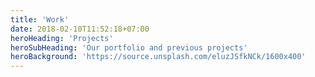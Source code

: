 ```yaml
---
title: 'Work'
date: 2018-02-10T11:52:18+07:00
heroHeading: 'Projects'
heroSubHeading: 'Our portfolio and previous projects'
heroBackground: 'https://source.unsplash.com/eluzJSfkNCk/1600x400'
---
```

